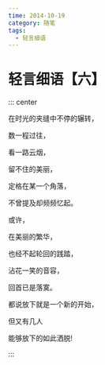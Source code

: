 ```yaml
---
time: 2014-10-19
category: 随笔
tags:
  - 轻言细语
---
```


# 轻言细语【六】

::: center

在时光的夹缝中不停的辗转，

数一程过往，

看一路云烟，

留不住的美丽，

定格在某一个角落，

不曾提及却频频忆起。

或许，

在美丽的繁华，

也经不起轮回的践踏，

沾花一笑的音容，

回首已是落寞。

都说放下就是一个新的开始，

但又有几人

能够放下的如此洒脱!

:::
